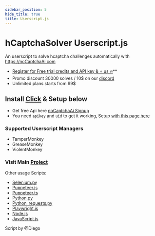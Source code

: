 ```yaml
---
sidebar_position: 5
hide_title: true
title: Userscript.js
---
```



# hCaptchaSolver Userscript.js
An userscript to solve hcaptcha challenges automatically with https://noCaptchaAi.com
* [Register for Free trial credits and API key & ⭐ us 🔥](https://nocaptchaai.com/register)**  
* Promo discount 30000 solves / 10$ on our [discord](https://discord.gg/E7FfzhZqzA) 
* Unlimited plans starts from 99$

## Install [Click](https://github.com/noCaptchaAi/hCaptchaSolver.user.js/raw/main/hCaptchaSolver.user.js) & Setup below

* Get free Api here [noCaptchaAi Signup](https://noCaptchaAi.com/register)
* You need `apikey` and `uid` to get it working, Setup [with this page here](https://nocaptchaai.com/script/config.html)
 


### Supported Userscript Managers

- TamperMonkey
- GreaseMonkey
- ViolentMonkey


### Visit Main [Project](https://github.com/shimuldn/hCaptchaSolverApi)
Other usage Scripts:
- [Selenium.py](https://github.com/shimuldn/hCaptchaSolverApi/blob/main/usage_examples/example-selenium.py)
- [Puppeteer.js](https://github.com/shimuldn/hCaptchaSolverApi/blob/main/usage_examples/puppeteer.js)
- [Puppeteer.ts](https://github.com/shimuldn/hCaptchaSolverApi/blob/main/usage_examples/puppeteer.ts)
- [Python.py](https://github.com/shimuldn/hCaptchaSolverApi/blob/main/usage_examples/example2.py)
- [Python_requests.py](https://github.com/shimuldn/hCaptchaSolverApi/blob/main/usage_examples/python_requests.py)
- [Playwright.js](https://github.com/shimuldn/hCaptchaSolverApi/blob/main/usage_examples/playwright.js)
- [Node.js](https://github.com/shimuldn/hCaptchaSolverApi/blob/main/usage_examples/node.js)
- [JavaScript.js](https://github.com/shimuldn/hCaptchaSolverApi/blob/main/usage_examples/javascript.js)

Script by @Diego
